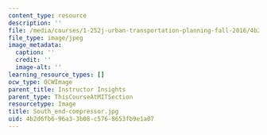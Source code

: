 ```yaml
---
content_type: resource
description: ''
file: /media/courses/1-252j-urban-transportation-planning-fall-2016/4b2d6fb696a33b08c5768653fb9e1a07_South_end-compressor.jpg
file_type: image/jpeg
image_metadata:
  caption: ''
  credit: ''
  image-alt: ''
learning_resource_types: []
ocw_type: OCWImage
parent_title: Instructor Insights
parent_type: ThisCourseAtMITSection
resourcetype: Image
title: South_end-compressor.jpg
uid: 4b2d6fb6-96a3-3b08-c576-8653fb9e1a07
---
```

